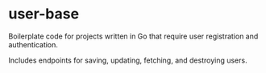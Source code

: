 # user-base
Boilerplate code for projects written in Go that require user registration and authentication.

Includes endpoints for saving, updating, fetching, and destroying users.
